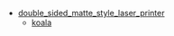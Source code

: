 * [double_sided_matte_style_laser_printer](double_sided_matte_style_laser_printer)
  * [koala](double_sided_matte_style_laser_printer/koala)
